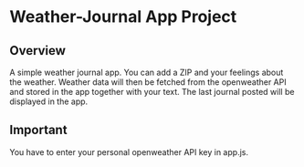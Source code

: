 # Weather-Journal App Project

## Overview
A simple weather journal app. You can add a ZIP and your feelings about the weather.
Weather data will then be fetched from the openweather API and stored in the app together with your text.
The last journal posted will be displayed in the app.

## Important
You have to enter your personal openweather API key in app.js.

